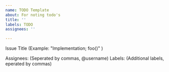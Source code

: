 ```yaml
---
name: TODO Template
about: For noting todo's
title: ''
labels: TODO
assignees: ''

---
```


Issue Title (Example: "Implementation;  foo()" )

Assignees: (Seperated by commas, @username)
Labels: (Additional labels, eperated by commas)

